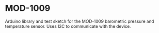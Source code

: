 # MOD-1009
Arduino library and test sketch for the MOD-1009 barometric pressure and temperature sensor.
Uses I2C to communicate with the device.
